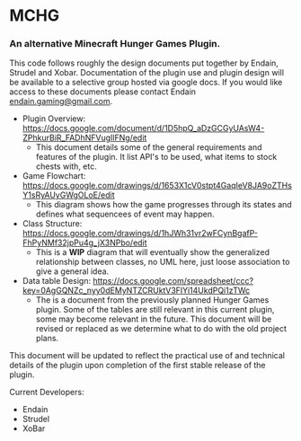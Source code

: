 # MCHG

### An alternative Minecraft Hunger Games Plugin.

This code follows roughly the design documents put together by Endain, Strudel and Xobar. Documentation of the plugin use and plugin design will be available to a selective group hosted via google docs. If you would like access to these documents please contact Endain <endain.gaming@gmail.com>.

* Plugin Overview: https://docs.google.com/document/d/1D5hpQ_aDzGCGyUAsW4-ZPhkurBiR_FADhNFVugIlFNg/edit
    * This document details some of the general requirements and features of the plugin. It list API's to be used, what items to stock chests with, etc.
* Game Flowchart: https://docs.google.com/drawings/d/1653X1cV0stpt4GaqIeV8JA9oZTHsY1sRyAUyGWgOLoE/edit
    * This diagram shows how the game progresses through its states and defines what sequencees of event may happen.
* Class Structure: https://docs.google.com/drawings/d/1hJWh31vr2wFCynBgafP-FhPyNMf32jpPu4g_jX3NPbo/edit
    * This is a **WIP** diagram that will eventually show the generalized relationship between classes, no UML here, just loose association to give a general idea.
* Data table Design: https://docs.google.com/spreadsheet/ccc?key=0AgGQNZc_nyy0dEMyNTZCRUktV3FIYi14UkdPQi1zTWc
    * The is a document from the previously planned Hunger Games plugin. Some of the tables are still relevant in this current plugin, some may become relevant in the future. This document will be revised or replaced as we determine what to do with the old project plans.

This document will be updated to reflect the practical use of and technical details of the plugin upon completion of the first stable release of the plugin.

Current Developers:
* Endain
* Strudel
* XoBar